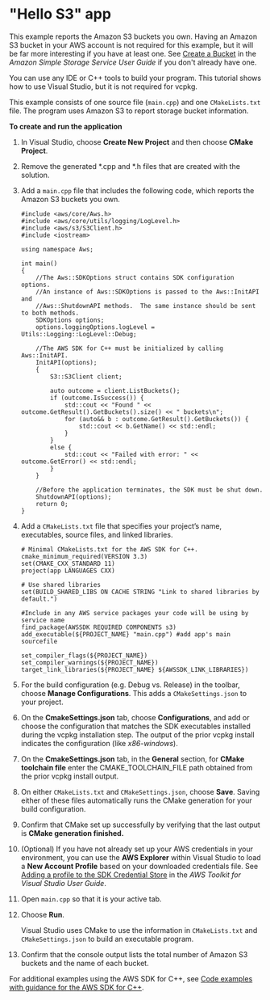 # "Hello S3" app<a name="build-vcpkg"></a>

This example reports the Amazon S3 buckets you own\. Having an Amazon S3 bucket in your AWS account is not required for this example, but it will be far more interesting if you have at least one\. See [Create a Bucket](https://docs.aws.amazon.com/AmazonS3/latest/userguide/creating-bucket.html) in the *Amazon Simple Storage Service User Guide* if you don't already have one\.

You can use any IDE or C\+\+ tools to build your program\. This tutorial shows how to use Visual Studio, but it is not required for vcpkg\.

This example consists of one source file \(`main.cpp`\) and one `CMakeLists.txt` file\. The program uses Amazon S3 to report storage bucket information\.

**To create and run the application**

1. In Visual Studio, choose **Create New Project** and then choose **CMake Project**\.

1. Remove the generated \*\.cpp and \*\.h files that are created with the solution\.

1. Add a `main.cpp` file that includes the following code, which reports the Amazon S3 buckets you own\.

   ```
   #include <aws/core/Aws.h>
   #include <aws/core/utils/logging/LogLevel.h>
   #include <aws/s3/S3Client.h>
   #include <iostream>
   
   using namespace Aws;
   
   int main()
   {
       //The Aws::SDKOptions struct contains SDK configuration options.
       //An instance of Aws::SDKOptions is passed to the Aws::InitAPI and 
       //Aws::ShutdownAPI methods.  The same instance should be sent to both methods.
       SDKOptions options;
       options.loggingOptions.logLevel = Utils::Logging::LogLevel::Debug;
       
       //The AWS SDK for C++ must be initialized by calling Aws::InitAPI.
       InitAPI(options); 
       {
           S3::S3Client client;
   
           auto outcome = client.ListBuckets();
           if (outcome.IsSuccess()) {
               std::cout << "Found " << outcome.GetResult().GetBuckets().size() << " buckets\n";
               for (auto&& b : outcome.GetResult().GetBuckets()) {
                   std::cout << b.GetName() << std::endl;
               }
           }
           else {
               std::cout << "Failed with error: " << outcome.GetError() << std::endl;
           }
       }
   
       //Before the application terminates, the SDK must be shut down. 
       ShutdownAPI(options);
       return 0;
   }
   ```

1. Add a `CMakeLists.txt` file that specifies your project’s name, executables, source files, and linked libraries\. 

   ```
   # Minimal CMakeLists.txt for the AWS SDK for C++.
   cmake_minimum_required(VERSION 3.3)
   set(CMAKE_CXX_STANDARD 11)
   project(app LANGUAGES CXX)
   
   # Use shared libraries
   set(BUILD_SHARED_LIBS ON CACHE STRING "Link to shared libraries by default.")
   
   #Include in any AWS service packages your code will be using by service name
   find_package(AWSSDK REQUIRED COMPONENTS s3)
   add_executable(${PROJECT_NAME} "main.cpp") #add app's main sourcefile
   
   set_compiler_flags(${PROJECT_NAME})
   set_compiler_warnings(${PROJECT_NAME})
   target_link_libraries(${PROJECT_NAME} ${AWSSDK_LINK_LIBRARIES})
   ```

1. For the build configuration \(e\.g\. Debug vs\. Release\) in the toolbar, choose **Manage Configurations**\. This adds a `CMakeSettings.json` to your project\.

1. On the **CmakeSettings\.json** tab, choose **Configurations**, and add or choose the configuration that matches the SDK executables installed during the vcpkg installation step\. The output of the prior vcpkg install indicates the configuration \(like *x86\-windows*\)\.

1. On the **CmakeSettings\.json** tab, in the **General** section, for **CMake toolchain file** enter the CMAKE\_TOOLCHAIN\_FILE path obtained from the prior vcpkg install output\.

1. On either `CMakeLists.txt` and `CMakeSettings.json`, choose **Save**\. Saving either of these files automatically runs the CMake generation for your build configuration\. 

1. Confirm that CMake set up successfully by verifying that the last output is **CMake generation finished\.**

1. \(Optional\) If you have not already set up your AWS credentials in your environment, you can use the **AWS Explorer** within Visual Studio to load a **New Account Profile** based on your downloaded credentials file\. See [Adding a profile to the SDK Credential Store](https://docs.aws.amazon.com/toolkit-for-visual-studio/latest/user-guide/credentials.html) in the *AWS Toolkit for Visual Studio User Guide*\.

1. Open `main.cpp` so that it is your active tab\. 

1. Choose **Run**\.

    Visual Studio uses CMake to use the information in `CMakeLists.txt` and `CMakeSettings.json` to build an executable program\. 

1. Confirm that the console output lists the total number of Amazon S3 buckets and the name of each bucket\.

For additional examples using the AWS SDK for C\+\+, see [ Code examples with guidance for the AWS SDK for C\+\+](programming-services.md)\.